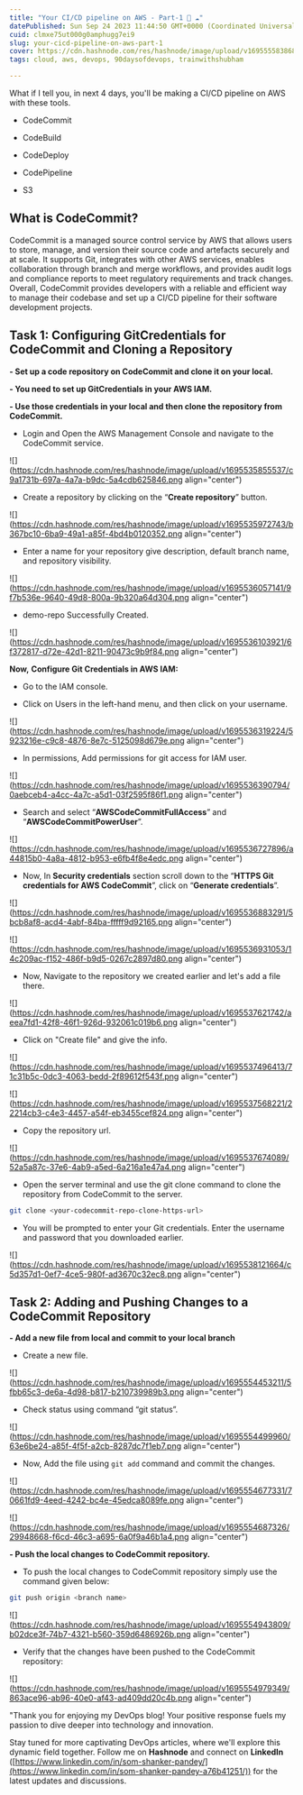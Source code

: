 ```yaml
---
title: "Your CI/CD pipeline on AWS - Part-1 🚀 ☁"
datePublished: Sun Sep 24 2023 11:44:50 GMT+0000 (Coordinated Universal Time)
cuid: clmxe75ut000g0amphugg7ei9
slug: your-cicd-pipeline-on-aws-part-1
cover: https://cdn.hashnode.com/res/hashnode/image/upload/v1695555838689/df7facc5-69b8-4eb2-9c34-1d3342c5e240.png
tags: cloud, aws, devops, 90daysofdevops, trainwithshubham

---
```


What if I tell you, in next 4 days, you'll be making a CI/CD pipeline on AWS with these tools.

* CodeCommit
    
* CodeBuild
    
* CodeDeploy
    
* CodePipeline
    
* S3
    

## What is CodeCommit?

CodeCommit is a managed source control service by AWS that allows users to store, manage, and version their source code and artefacts securely and at scale. It supports Git, integrates with other AWS services, enables collaboration through branch and merge workflows, and provides audit logs and compliance reports to meet regulatory requirements and track changes. Overall, CodeCommit provides developers with a reliable and efficient way to manage their codebase and set up a CI/CD pipeline for their software development projects.

## Task 1: Configuring GitCredentials for CodeCommit and Cloning a Repository

**\- Set up a code repository on CodeCommit and clone it on your local.**

**\- You need to set up GitCredentials in your AWS IAM.**

**\- Use those credentials in your local and then clone the repository from CodeCommit.**

* Login and Open the AWS Management Console and navigate to the CodeCommit service.
    

![](https://cdn.hashnode.com/res/hashnode/image/upload/v1695535855537/c9a1731b-697a-4a7a-b9dc-5a4cdb625846.png align="center")

* Create a repository by clicking on the “**Create repository**” button.
    

![](https://cdn.hashnode.com/res/hashnode/image/upload/v1695535972743/b367bc10-6ba9-49a1-a85f-4bd4b0120352.png align="center")

* Enter a name for your repository give description, default branch name, and repository visibility.
    

![](https://cdn.hashnode.com/res/hashnode/image/upload/v1695536057141/9f7b536e-9640-49d8-800a-9b320a64d304.png align="center")

* demo-repo Successfully Created.
    

![](https://cdn.hashnode.com/res/hashnode/image/upload/v1695536103921/6f372817-d72e-42d1-8211-90473c9b9f84.png align="center")

**Now,** **Configure Git Credentials in AWS IAM:**

* Go to the IAM console.
    
* Click on Users in the left-hand menu, and then click on your username.
    

![](https://cdn.hashnode.com/res/hashnode/image/upload/v1695536319224/5923216e-c9c8-4876-8e7c-5125098d679e.png align="center")

* In permissions, Add permissions for git access for IAM user.
    

![](https://cdn.hashnode.com/res/hashnode/image/upload/v1695536390794/0aebceb4-a4cc-4a7c-a5d1-03f2595f86f1.png align="center")

* Search and select “**AWSCodeCommitFullAccess**” and “**AWSCodeCommitPowerUser**”.
    

![](https://cdn.hashnode.com/res/hashnode/image/upload/v1695536727896/a44815b0-4a8a-4812-b953-e6fb4f8e4edc.png align="center")

* Now, In **Security credentials** section scroll down to the “**HTTPS Git credentials for AWS CodeCommit**”, click on “**Generate credentials**”.
    

![](https://cdn.hashnode.com/res/hashnode/image/upload/v1695536883291/5bcb8af8-acd4-4abf-84ba-fffff9d92165.png align="center")

![](https://cdn.hashnode.com/res/hashnode/image/upload/v1695536931053/14c209ac-f152-486f-b9d5-0267c2897d80.png align="center")

* Now, Navigate to the repository we created earlier and let's add a file there.
    

![](https://cdn.hashnode.com/res/hashnode/image/upload/v1695537621742/aeea7fd1-42f8-46f1-926d-932061c019b6.png align="center")

* Click on "Create file" and give the info.
    

![](https://cdn.hashnode.com/res/hashnode/image/upload/v1695537496413/71c31b5c-0dc3-4063-bedd-2f89612f543f.png align="center")

![](https://cdn.hashnode.com/res/hashnode/image/upload/v1695537568221/22214cb3-c4e3-4457-a54f-eb3455cef824.png align="center")

* Copy the repository url.
    

![](https://cdn.hashnode.com/res/hashnode/image/upload/v1695537674089/52a5a87c-37e6-4ab9-a5ed-6a216a1e47a4.png align="center")

* Open the server terminal and use the git clone command to clone the repository from CodeCommit to the server.
    

```bash
git clone <your-codecommit-repo-clone-https-url>
```

* You will be prompted to enter your Git credentials. Enter the username and password that you downloaded earlier.
    

![](https://cdn.hashnode.com/res/hashnode/image/upload/v1695538121664/c5d357d1-0ef7-4ce5-980f-ad3670c32ec8.png align="center")

## Task 2: Adding and Pushing Changes to a CodeCommit Repository

**\- Add a new file from local and commit to your local branch**

* Create a new file.
    

![](https://cdn.hashnode.com/res/hashnode/image/upload/v1695554453211/5fbb65c3-de6a-4d98-b817-b210739989b3.png align="center")

* Check status using command “git status”.
    

![](https://cdn.hashnode.com/res/hashnode/image/upload/v1695554499960/63e6be24-a85f-4f5f-a2cb-8287dc7f1eb7.png align="center")

* Now, Add the file using `git add` command and commit the changes.
    

![](https://cdn.hashnode.com/res/hashnode/image/upload/v1695554677331/70661fd9-4eed-4242-bc4e-45edca8089fe.png align="center")

![](https://cdn.hashnode.com/res/hashnode/image/upload/v1695554687326/29948668-f6cd-46c3-a695-6a0f9a46b1a4.png align="center")

**\- Push the local changes to CodeCommit repository.**

* To push the local changes to CodeCommit repository simply use the command given below:
    

```bash
git push origin <branch name>
```

![](https://cdn.hashnode.com/res/hashnode/image/upload/v1695554943809/b02dce3f-74b7-4321-b560-359d6486926b.png align="center")

* Verify that the changes have been pushed to the CodeCommit repository:
    

![](https://cdn.hashnode.com/res/hashnode/image/upload/v1695554979349/863ace96-ab96-40e0-af43-ad409dd20c4b.png align="center")

"Thank you for enjoying my DevOps blog! Your positive response fuels my passion to dive deeper into technology and innovation.

Stay tuned for more captivating DevOps articles, where we'll explore this dynamic field together. Follow me on **Hashnode** and connect on **LinkedIn** ([https://www.linkedin.com/in/som-shanker-pandey/](https://www.linkedin.com/in/som-shanker-pandey-a76b41251/)) for the latest updates and discussions.